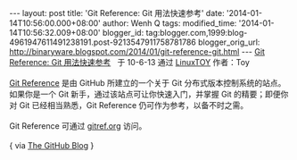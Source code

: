 --- layout: post title: 'Git Reference: Git 用法快速参考' date:
'2014-01-14T10:56:00.000+08:00' author: Wenh Q tags: modified\_time:
'2014-01-14T10:56:32.009+08:00' blogger\_id:
tag:blogger.com,1999:blog-4961947611491238191.post-9213547911758781786
blogger\_orig\_url:
http://binaryware.blogspot.com/2014/01/git-reference-git.html --- [Git
Reference: Git
用法快速参考](http://linuxtoy.org/archives/git-reference.html)   于
10-6-13 通过 [LinuxTOY](http://linuxtoy.org/) 作者：Toy\
\
[Git Reference](http://gitref.org/) 是由 GitHub 所建立的一个关于 Git
分布式版本控制系统的站点。如果你是一个 Git
新手，通过该站点可让你快速入门，并掌握 Git 的精要；即便你对 Git
已经相当熟悉，Git Reference 仍可作为参考，以备不时之需。\
\
Git Reference 可通过 [gitref.org](http://gitref.org/) 访问。\
\
{ via [The GitHub Blog](http://github.com/blog/660-git-reference-site) }
